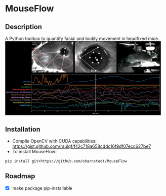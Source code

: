 # MouseFlow

## Description
A Python toolbox to quantify facial and bodily movement in headfixed mice.
![Sample image](img/Screenshot.png)


## Installation
- Compile OpenCV with CUDA capabilities: https://gist.github.com/raulqf/f42c718a658cddc16f9df07ecc627be7
- To install MouseFlow:
```
pip install git+https://github.com/obarnstedt/MouseFlow
```

## Roadmap
- [x] make package pip-installable

